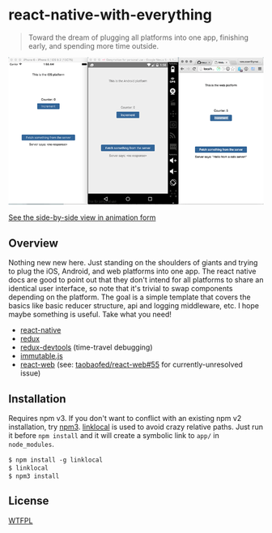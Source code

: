 # react-native-with-everything

> Toward the dream of plugging all platforms into one app, finishing early, and spending more time outside.

![Demo](./demo.png)

[See the side-by-side view in animation form](./demo.gif)

## Overview

Nothing new new here. Just standing on the shoulders of giants and trying to plug the iOS, Android, and web platforms into one app. The react native docs are good to point out that they don't intend for all platforms to share an identical user interface, so note that it's trivial to swap components depending on the platform. The goal is a simple template that covers the basics like basic reducer structure, api and logging middleware, etc. I hope maybe something is useful. Take what you need!

- [react-native](facebook.github.io/react-native)
- [redux](https://github.com/rackt/redux)
- [redux-devtools](https://github.com/gaearon/redux-devtools) (time-travel debugging)
- [immutable.js](https://facebook.github.io/immutable-js/)
- [react-web](https://github.com/taobaofed/react-web) (see: [taobaofed/react-web#55](https://github.com/taobaofed/react-web/issues/55) for currently-unresolved issue)

## Installation

Requires npm v3. If you don't want to conflict with an existing npm v2 installation, try [npm3](https://www.npmjs.com/package/npm3). [linklocal](https://www.npmjs.com/package/linklocal) is used to avoid crazy relative paths. Just run it before `npm install` and it will create a symbolic link to `app/` in `node_modules`.

```
$ npm install -g linklocal
$ linklocal
$ npm3 install
```

## License

[WTFPL](http://www.wtfpl.net/)
